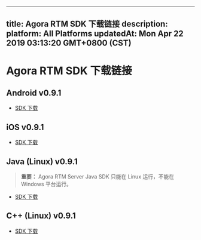 
---
title: Agora RTM SDK 下载链接
description: 
platform: All Platforms
updatedAt: Mon Apr 22 2019 03:13:20 GMT+0800 (CST)
---
# Agora RTM SDK 下载链接
## Android v0.9.1

- [SDK 下载](http://download.agora.io/rtmsdk/release/Agora_RTM_SDK_for_Android_v0_9_1.zip)

## iOS v0.9.1

- [SDK 下载](http://download.agora.io/rtmsdk/release/Agora_RTM_SDK_for_iOS_v0_9_1.zip)

## Java (Linux) v0.9.1

> **重要：** Agora RTM Server Java SDK 只能在 Linux 运行，不能在 Windows 平台运行。 

- [SDK 下载](http://download.agora.io/rtmsdk/release/Agora_RTM_SDK_for_Linux_Java_v0_9_1.zip) 

## C++ (Linux) v0.9.1

- [SDK 下载](http://download.agora.io/rtmsdk/release/Agora_RTM_SDK_for_Linux_Java_v0_9_1.zip)
